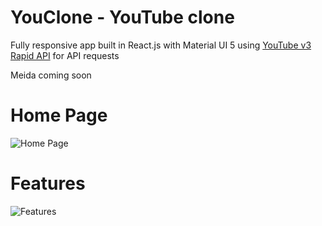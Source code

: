 # YouClone - YouTube clone

Fully responsive app built in React.js with Material UI 5 using [YouTube v3 Rapid API](https://rapidapi.com/ytdlfree/api/youtube-v31) for API requests

Meida coming soon

# Home Page
![Home Page](https://i.imgur.com/s09BhCc.jpeg)

# Features
![Features](https://i.imgur.com/Z691lbC.gif)

